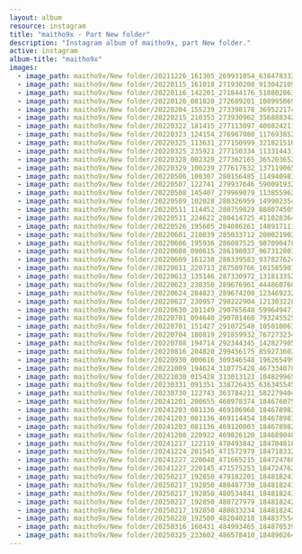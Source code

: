 ```yaml
---
layout: album
resource: instagram
title: "maitho9x - Part New folder"
description: "Instagram album of maitho9x, part New folder."
active: instagram
album-title: "maitho9x"
images:
  - image_path: maitho9x/New folder/20211226_161305_269931054_638478333937857_3764819903471248887_n.jpg
  - image_path: maitho9x/New folder/20220115_161018_271930208_913042109342666_9176150938124420774_n.jpg
  - image_path: maitho9x/New folder/20220116_142201_271844176_510802863582857_808704585007049699_n.jpg
  - image_path: maitho9x/New folder/20220126_081820_272689201_1089950695140443_8329874575778285695_n.jpg
  - image_path: maitho9x/New folder/20220204_155239_273398178_369522174509346_7892331368068754977_n.jpg
  - image_path: maitho9x/New folder/20220215_210353_273930962_356888342728852_5973049940885750544_n.jpg
  - image_path: maitho9x/New folder/20220322_181415_277113097_400824211851718_4105116811238175198_n.jpg
  - image_path: maitho9x/New folder/20220323_124154_276967980_1176938529776106_811809204176906334_n.jpg
  - image_path: maitho9x/New folder/20220325_113631_277150999_3218215108467565_8901233777342392103_n.jpg
  - image_path: maitho9x/New folder/20220325_235921_277150334_113314431315963_2984187912399044070_n.jpg
  - image_path: maitho9x/New folder/20220328_002329_277362165_365203652170295_8424758843011458146_n.jpg
  - image_path: maitho9x/New folder/20220329_100239_277617632_137119065508684_470341650357190551_n.jpg
  - image_path: maitho9x/New folder/20220506_100307_280156485_1149409819245017_5210899170214705585_n.jpg
  - image_path: maitho9x/New folder/20220507_122741_279937646_590091932087743_2565173860676771357_n.jpg
  - image_path: maitho9x/New folder/20220508_145407_279969079_1138559626988727_7606050688630026923_n.jpg
  - image_path: maitho9x/New folder/20220509_102028_280326959_149902354214076_7521242261615229803_n.jpg
  - image_path: maitho9x/New folder/20220511_114452_280759029_888074505924957_7377305386617602732_n.jpg
  - image_path: maitho9x/New folder/20220511_224622_280414725_411028364202618_1122941567918651561_n.jpg
  - image_path: maitho9x/New folder/20220526_195605_284086261_148917111026636_7888649887960293434_n.jpg
  - image_path: maitho9x/New folder/20220601_210039_285033712_2000219026831198_6282059888319156408_n.jpg
  - image_path: maitho9x/New folder/20220606_195936_286087525_987090478673314_8954222048238649485_n.jpg
  - image_path: maitho9x/New folder/20220608_090615_286198037_967312003964912_487061711350348007_n.jpg
  - image_path: maitho9x/New folder/20220609_161238_286339583_937827624281349_1704423342513454857_n.jpg
  - image_path: maitho9x/New folder/20220611_220713_287589766_10158590182382761_5027689508752009632_n.jpg
  - image_path: maitho9x/New folder/20220613_135146_287330972_131813352821396_2869600919448995025_n.jpg
  - image_path: maitho9x/New folder/20220623_230350_289676961_444860760365435_4538139535007108637_n.jpg
  - image_path: maitho9x/New folder/20220624_204823_289674208_1234692320615965_5367925888914506096_n.jpg
  - image_path: maitho9x/New folder/20220627_230957_290222904_1213032282814251_5015402327876375478_n.jpg
  - image_path: maitho9x/New folder/20220630_201149_290765648_599649471487400_7666211526215857540_n.jpg
  - image_path: maitho9x/New folder/20220701_094640_290701460_7932455256795172_7587050037116873886_n.jpg
  - image_path: maitho9x/New folder/20220701_151427_291072548_1050100639230679_1043963916626183522_n.jpg
  - image_path: maitho9x/New folder/20220704_180819_291859932_767273234628733_4238906754931002636_n.jpg
  - image_path: maitho9x/New folder/20220708_194714_292344345_142827905029402_592251751273336741_n.jpg
  - image_path: maitho9x/New folder/20220816_204820_299456175_859273602106332_3062700183819750356_n.jpg
  - image_path: maitho9x/New folder/20220930_000616_309346548_196265499458618_8616310795266614946_n.jpg
  - image_path: maitho9x/New folder/20221009_194624_310775428_467334078703132_1623384315261730929_n.jpg
  - image_path: maitho9x/New folder/20221030_015428_313013123_104829965717991_263609139890664804_n.jpg
  - image_path: maitho9x/New folder/20230331_091351_338726435_636345545172563_3569155557011486039_n.jpg
  - image_path: maitho9x/New folder/20230730_122743_363784211_582279404116555_5249911281479939298_n.jpg
  - image_path: maitho9x/New folder/20241201_200655_468978374_18467607541031072_7145267517380643705_n.jpg
  - image_path: maitho9x/New folder/20241203_081136_469106968_18467898289031072_3946678349639746345_n.jpg
  - image_path: maitho9x/New folder/20241203_081136_469114454_18467898307031072_5648626284604536665_n.jpg
  - image_path: maitho9x/New folder/20241203_081136_469120003_18467898298031072_895861435001229554_n.jpg
  - image_path: maitho9x/New folder/20241208_220922_469826120_18468904846031072_328683334025981009_n.jpg
  - image_path: maitho9x/New folder/20241217_122119_470493842_18470481862031072_4557045538887576352_n.jpg
  - image_path: maitho9x/New folder/20241224_201545_471572979_18471833287031072_1030602395664109780_n.jpg
  - image_path: maitho9x/New folder/20241227_220048_471665215_18472476061031072_8698376810551974962_n.jpg
  - image_path: maitho9x/New folder/20241227_220145_471575253_18472476229031072_2836557665212697933_n.jpg
  - image_path: maitho9x/New folder/20250217_192850_479182201_18481824355031072_3167058303298092593_n.jpg
  - image_path: maitho9x/New folder/20250217_192850_480487730_18481824307031072_6777879691371814491_n.jpg
  - image_path: maitho9x/New folder/20250217_192850_480534841_18481824346031072_8256184598044655382_n.jpg
  - image_path: maitho9x/New folder/20250217_192850_480727979_18481824298031072_3199514966138822545_n.jpg
  - image_path: maitho9x/New folder/20250217_192850_480833234_18481824289031072_8891177910404829414_n.jpg
  - image_path: maitho9x/New folder/20250228_192500_482040218_18483755419031072_4576902226877325124_n.jpg
  - image_path: maitho9x/New folder/20250316_160431_484993465_18487053937031072_1198973676896099909_n.jpg
  - image_path: maitho9x/New folder/20250325_233602_486578410_18489026485031072_294731466936893877_n.jpg
---
```

